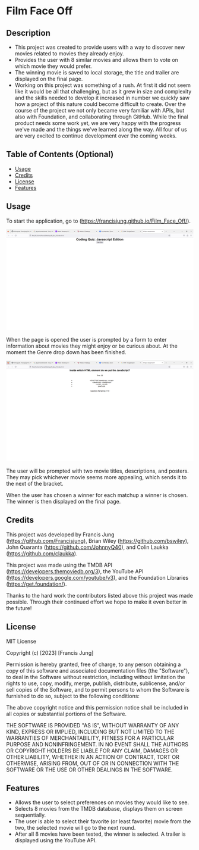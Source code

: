 # Film Face Off

## Description

- This project was created to provide users with a way to discover new movies related to movies they already enjoy.
- Provides the user with 8 similar movies and allows them to vote on which movie they would prefer.
- The winning movie is saved to local storage, the title and trailer are displayed on the final page.
- Working on this project was something of a rush. At first it did not seem like it would be all that challenging, but as it grew in size and complexity and the skills needed to develop it increased in number we quickly saw how a project of this nature could become difficult to create. Over the course of the project we not only became very familiar with APIs, but also with Foundation, and collaborating through GitHub. While the final product needs some work yet, we are very happy with the progress we've made and the things we've learned along the way. All four of us are very excited to continue development over the coming weeks.

## Table of Contents (Optional)

- [Usage](#usage)
- [Credits](#credits)
- [License](#license)
- [Features](#features)

## Usage

To start the application, go to (https://francisjung.github.io/Film_Face_Off/).

![Screenshot 1 of App](https://raw.githubusercontent.com/Francisjung/JS_Quiz_FJ/main/assets/h4-screenshot.PNG)

When the page is opened the user is prompted by a form to enter information about movies they might enjoy or be curious about. At the moment the Genre drop down has been finished.

![Screenshot 2 of quiz](https://raw.githubusercontent.com/Francisjung/JS_Quiz_FJ/main/assets/h4%20screenshot%202.PNG)

The user will be prompted with two movie titles, descriptions, and posters. They may pick whichever movie seems more appealing, which sends it to the next of the bracket. 


When the user has chosen a winner for each matchup a winner is chosen. The winner is then displayed on the final page.



## Credits
This project was developed by Francis Jung (https://github.com/Francisjung), Brian Wiley (https://github.com/bswiley), John Quaranta (https://github.com/JohnnyQ40), and Colin Laukka (https://github.com/claukka).

This project was made using the TMDB API (https://developers.themoviedb.org/3), the YouTube API (https://developers.google.com/youtube/v3), and the Foundation Libraries (https://get.foundation/). 

Thanks to the hard work the contributors listed above this project was made possible. Through their continued effort we hope to make it even better in the future!

## License

MIT License

Copyright (c) [2023] [Francis Jung]

Permission is hereby granted, free of charge, to any person obtaining a copy
of this software and associated documentation files (the "Software"), to deal
in the Software without restriction, including without limitation the rights
to use, copy, modify, merge, publish, distribute, sublicense, and/or sell
copies of the Software, and to permit persons to whom the Software is
furnished to do so, subject to the following conditions:

The above copyright notice and this permission notice shall be included in all
copies or substantial portions of the Software.

THE SOFTWARE IS PROVIDED "AS IS", WITHOUT WARRANTY OF ANY KIND, EXPRESS OR
IMPLIED, INCLUDING BUT NOT LIMITED TO THE WARRANTIES OF MERCHANTABILITY,
FITNESS FOR A PARTICULAR PURPOSE AND NONINFRINGEMENT. IN NO EVENT SHALL THE
AUTHORS OR COPYRIGHT HOLDERS BE LIABLE FOR ANY CLAIM, DAMAGES OR OTHER
LIABILITY, WHETHER IN AN ACTION OF CONTRACT, TORT OR OTHERWISE, ARISING FROM,
OUT OF OR IN CONNECTION WITH THE SOFTWARE OR THE USE OR OTHER DEALINGS IN THE
SOFTWARE.

## Features

- Allows the user to select preferences on movies they would like to see.
- Selects 8 movies from the TMDB database, displays them on screen sequentially.
- The user is able to select their favorite (or least favorite) movie from the two, the selected movie will go to the next round.
- After all 8 movies have been tested, the winner is selected. A trailer is displayed using the YouTube API.